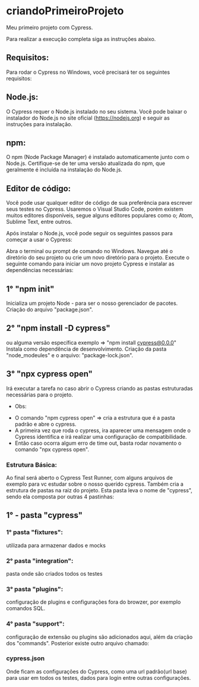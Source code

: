 # criandoPrimeiroProjeto
Meu primeiro projeto com Cypress.

Para realizar a execução completa siga as instruções abaixo.

## Requisitos:

Para rodar o Cypress no Windows, você precisará ter os seguintes requisitos:

## Node.js: 
O Cypress requer o Node.js instalado no seu sistema. Você pode baixar o instalador do Node.js no site oficial (https://nodejs.org) e seguir as instruções para instalação.

## npm: 
O npm (Node Package Manager) é instalado automaticamente junto com o Node.js. Certifique-se de ter uma versão atualizada do npm, que geralmente é incluída na instalação do Node.js.

## Editor de código: 
Você pode usar qualquer editor de código de sua preferência para escrever seus testes no Cypress. 
Usaremos o Visual Studio Code, porém existem muitos editores disponíveis, segue alguns editores populares como o; Atom, Sublime Text, entre outros.

Após instalar o Node.js, você pode seguir os seguintes passos para começar a usar o Cypress:

Abra o terminal ou prompt de comando no Windows.
Navegue até o diretório do seu projeto ou crie um novo diretório para o projeto.
Execute o seguinte comando para iniciar um novo projeto Cypress e instalar as dependências necessárias:

## 1°  "npm init"
Inicializa um projeto Node -  para ser o nosso gerenciador de pacotes.
Criação do arquivo "package.json".

## 2°  "npm install -D cypress" 
ou alguma versão específica  exemplo => "npm install cypress@0.0.0" 
Instala como dependência de desenvolvimento. 
Criação da  pasta "node_modeules" e o arquivo: "package-lock.json".

## 3° "npx cypress open" 
Irá executar a tarefa no caso abrir o Cypress criando as pastas estruturadas necessárias para o projeto.
* Obs: 
 - O comando "npm cypress open" => cria a estrutura que é a pasta padrão e abre o cypress.
 - A primeira vez que roda o cypress, ira aparecer uma mensagem onde o Cypress identifica e irá realizar uma configuração de compatibilidade.
 - Então caso ocorra algum erro de time out, basta rodar novamento o comando "npx cypress open". 
        
 ### Estrutura Básica:       
Ao final será aberto o Cypress Test Runner, com alguns arquivos de exemplo para vc estudar sobre o nosso querido cypress.
Também cria a estrutura de pastas na raiz do projeto.
Esta pasta leva o nome de "cypress", sendo ela composta por outras 4 pastinhas:
## 1° - pasta "cypress"
  ### 1° pasta "fixtures": 
  utilizada para armazenar dados e mocks
  ### 2° pasta "integration": 
  pasta onde são criados todos os testes
  ### 3° pasta "plugins": 
  configuração de plugins e  configurações fora do browzer, por exemplo comandos SQL.
  ### 4° pasta "support": 
  configuração de extensão ou plugins são adicionados aqui, além da criação dos "commands".
Posterior existe outro arquivo chamado:
### cypress.json 
Onde ficam as configurações do Cypress, como uma url padrão(url base) para usar em todos os testes, dados para login entre outras configurações.



